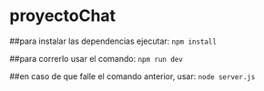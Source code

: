 # proyectoChat

##para instalar las dependencias ejecutar:
`npm install`

##para correrlo usar el comando:
`npm run dev`

##en caso de que falle el comando anterior, usar:
`node server.js`